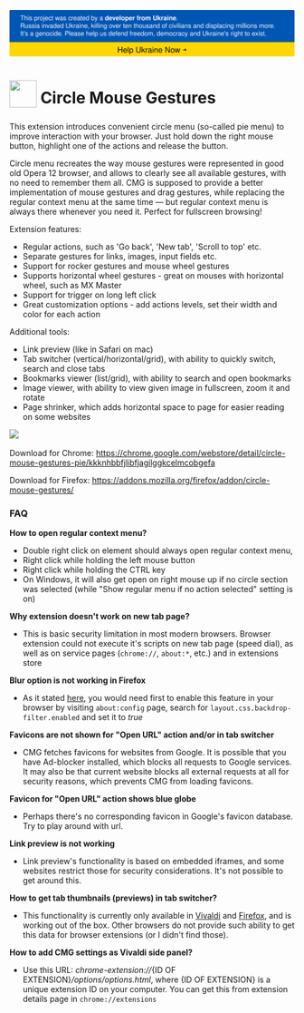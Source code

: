 [![Stand With Ukraine](https://raw.githubusercontent.com/vshymanskyy/StandWithUkraine/main/banner-direct-single.svg)](https://vshymanskyy.github.io/StandWithUkraine)

# <sub><img src="https://github.com/emvaized/circle-mouse-gestures/blob/master/icons/icon-monotone-48.png" height="48" width="48"></sub> Circle Mouse Gestures

This extension introduces convenient circle menu (so-called pie menu) to improve interaction with your browser. 
Just hold down the right mouse button, highlight one of the actions and release the button. 

Circle menu recreates the way mouse gestures were represented in good old Opera 12 browser, and allows to clearly see all available gestures, with no need to remember them all.
CMG is supposed to provide a better implementation of mouse gestures and drag gestures, while replacing the regular context menu at the same time — but regular context menu is always there whenever you need it. Perfect for fullscreen browsing!

Extension features:
- Regular actions, such as 'Go back', 'New tab', 'Scroll to top' etc.
- Separate gestures for links, images, input fields etc.
- Support for rocker gestures and mouse wheel gestures
- Supports horizontal wheel gestures - great on mouses with horizontal wheel, such as MX Master
- Support for trigger on long left click
- Great customization options - add actions levels, set their width and color for each action

Additional tools:
- Link preview (like in Safari on mac)
- Tab switcher (vertical/horizontal/grid), with ability to quickly switch, search and close tabs
- Bookmarks viewer (list/grid), with ability to search and open bookmarks
- Image viewer, with ability to view given image in fullscreen, zoom it and rotate 
- Page shrinker, which adds horizontal space to page for easier reading on some websites

<img src="https://github.com/emvaized/circle-mouse-gestures/blob/master/screenshots/screenshot.png">

Download for Chrome:
https://chrome.google.com/webstore/detail/circle-mouse-gestures-pie/kkknhbbfjlibfjagilggkcelmcobgefa

Download for Firefox:
https://addons.mozilla.org/firefox/addon/circle-mouse-gestures/


### FAQ

**How to open regular context menu?**
* Double right click on element should always open regular context menu, 
* Right click while holding the left mouse button
* Right click while holding the CTRL key
* On Windows, it will also get open on right mouse up if no circle section was selected (while "Show regular menu if no action selected" setting is on)

**Why extension doesn't work on new tab page?**
* This is basic security limitation in most modern browsers. Browser extension could not execute it's scripts on new tab page (speed dial), as well as on service pages (`chrome://`, `about:*`, etc.) and in extensions store

**Blur option is not working in Firefox**
* As it stated [here](https://bugzilla.mozilla.org/show_bug.cgi?id=1578503), you would need first to enable this feature in your browser by visiting `about:config` page, search for `layout.css.backdrop-filter.enabled` and set it to *true* 

**Favicons are not shown for "Open URL" action and/or in tab switcher**
* CMG fetches favicons for websites from Google. It is possible that you have Ad-blocker installed, which blocks all requests to Google services. It may also be that current website blocks all external requests at all for security reasons, which prevents CMG from loading favicons.

**Favicon for "Open URL" action shows blue globe**
* Perhaps there's no corresponding favicon in Google's favicon database. Try to play around with url.

**Link preview is not working**
* Link preview's functionality is based on embedded iframes, and some websites restrict those for security considerations. It's not possible to get around this.

**How to get tab thumbnails (previews) in tab switcher?**
* This functionality is currently only available in [Vivaldi](https://vivaldi.com/) and [Firefox](https://www.mozilla.org/firefox/new/), and is working out of the box. Other browsers do not provide such ability to get this data for browser extensions (or I didn't find those).

**How to add CMG settings as Vivaldi side panel?**
* Use this URL: *chrome-extension://*{ID OF EXTENSION}*/options/options.html*, where {ID OF EXTENSION} is a unique extension ID on your computer. You can get this from extension details page in `chrome://extensions`

